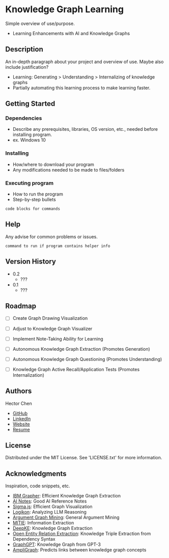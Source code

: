 # Knowledge Graph Learning

Simple overview of use/purpose.
* Learning Enhancements with AI and Knowledge Graphs

## Description

An in-depth paragraph about your project and overview of use.
Maybe also include justification?

* Learning: Generating > Understanding > Internalizing of knowledge graphs
* Partially automating this learning process to make learning faster.

## Getting Started

### Dependencies

* Describe any prerequisites, libraries, OS version, etc., needed before installing program.
* ex. Windows 10

### Installing

* How/where to download your program
* Any modifications needed to be made to files/folders

### Executing program

* How to run the program
* Step-by-step bullets
```
code blocks for commands
```

## Help

Any advise for common problems or issues.
```
command to run if program contains helper info
```

## Version History

* 0.2
    * ???
* 0.1
    * ???

## Roadmap

- [ ] Create Graph Drawing Visualization
- [ ] Adjust to Knowledge Graph Visualizer
- [ ] Implement Note-Taking Ability for Learning
- [ ] Autonomous Knowledge Graph Extraction (Promotes Generation)
- [ ] Autonomous Knowledge Graph Questioning (Promotes Understanding)
- [ ] Knowledge Graph Active Recall/Application Tests (Promotes Internalization)


## Authors

Hector Chen
* [GitHub](https://github.com/enahtem)
* [LinkedIn](https://www.linkedin.com/in/hector-chen-b607772a8/)
* [Website](https://enahtem.github.io/)
* [Resume](https://github.com/enahtem/resume)

## License

Distributed under the MIT License. See 'LICENSE.txt' for more information.

## Acknowledgments

Inspiration, code snippets, etc.
* [IBM Grapher](https://github.com/IBM/Grapher): Efficient Knowledge Graph Extraction
* [AI Notes](https://github.com/brylevkirill/notes): Good AI Reference Notes
* [Sigma.js](https://github.com/jacomyal/sigma.js): Efficient Graph Visualization
* [Logikon](https://github.com/logikon-ai/logikon): Analyzing LLM Reasoning
* [Argument Graph Mining](https://github.com/recap-utr/argument-graph-mining): General Argument Mining
* [MITIE](https://github.com/mit-nlp/MITIE): Information Extraction
* [DeepKE](https://github.com/zjunlp/DeepKE): Knowledge Graph Extraction
* [Open Entity Relation Extraction](https://github.com/lemonhu/open-entity-relation-extraction/tree/master): Knowledge Triple Extraction from Dependency Syntax
* [GraphGPT](https://github.com/varunshenoy/GraphGPT): Knowledge Graph from GPT-3
* [AmpliGraph](https://github.com/Accenture/AmpliGraph): Predicts links between knowledge graph concepts
